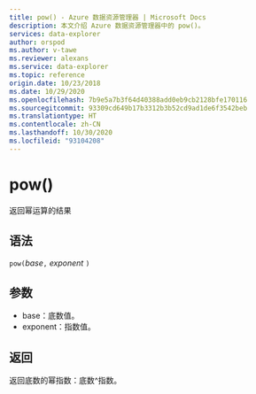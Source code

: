 ```yaml
---
title: pow() - Azure 数据资源管理器 | Microsoft Docs
description: 本文介绍 Azure 数据资源管理器中的 pow()。
services: data-explorer
author: orspod
ms.author: v-tawe
ms.reviewer: alexans
ms.service: data-explorer
ms.topic: reference
origin.date: 10/23/2018
ms.date: 10/29/2020
ms.openlocfilehash: 7b9e5a7b3f64d40388add0eb9cb2128bfe170116
ms.sourcegitcommit: 93309cd649b17b3312b3b52cd9ad1de6f3542beb
ms.translationtype: HT
ms.contentlocale: zh-CN
ms.lasthandoff: 10/30/2020
ms.locfileid: "93104208"
---
```

# <a name="pow"></a>pow()

返回幂运算的结果

## <a name="syntax"></a>语法

`pow(`*base*`,` *exponent* `)`

## <a name="arguments"></a>参数

* base：底数值。
* exponent：指数值。

## <a name="returns"></a>返回

返回底数的幂指数：底数^指数。
